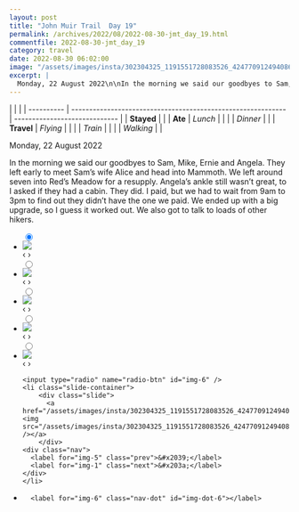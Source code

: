 ```yaml
---
layout: post
title: "John Muir Trail  Day 19"
permalink: /archives/2022/08/2022-08-30-jmt_day_19.html
commentfile: 2022-08-30-jmt_day_19
category: travel
date: 2022-08-30 06:02:00
image: "/assets/images/insta/302304325_1191551728083526_4247709124940863438_n_18232455946127029.jpg"
excerpt: |
  Monday, 22 August 2022\n\nIn the morning we said our goodbyes to Sam, Mike, Ernie and Angela. They left early to meet Sam’s wife Alice and head into Mammoth. We left around seven into Red’s Meadow for a resupply. Angela’s ankle still wasn’t great, to I asked if they had a cabin. They did. I paid, but we had to wait from 9am to 3pm to find out they didn’t have the one we paid. We ended up with a big upgrade, so I guess it worked out. We also got to talk to loads of other hikers.
---
```


|            |                                                              |
| ---------- | ------------------------------------------------------------ | ----------------------------- |
| **Stayed** |  |
| **Ate**    | _Lunch_                                                      |          |
|            | _Dinner_                                                     |          |
| **Travel** | _Flying_                                                     |          |
|            | _Train_                                                      |          |
|            | _Walking_                                                    |          |


Monday, 22 August 2022

In the morning we said our goodbyes to Sam, Mike, Ernie and Angela. They left early to meet Sam’s wife Alice and head into Mammoth. We left around seven into Red’s Meadow for a resupply. Angela’s ankle still wasn’t great, to I asked if they had a cabin. They did. I paid, but we had to wait from 9am to 3pm to find out they didn’t have the one we paid. We ended up with a big upgrade, so I guess it worked out. We also got to talk to loads of other hikers.


<ul class="slides">
    <input type="radio" name="radio-btn" id="img-1" checked="checked" />
    <li class="slide-container">
        <div class="slide">
          <a href="/assets/images/insta/302219125_638743151160855_3791443772930579174_n_18174557137220783.jpg"><img src="/assets/images/insta/302219125_638743151160855_3791443772930579174_n_18174557137220783.jpg" /></a>
        </div>
    <div class="nav">
      <label for="img-6" class="prev">&#x2039;</label>
      <label for="img-2" class="next">&#x203a;</label>
    </div>
    </li>
        <input type="radio" name="radio-btn" id="img-2"  />
    <li class="slide-container">
        <div class="slide">
          <a href="/assets/images/insta/304250165_187710363650255_5015942159426247267_n_18154925569248791.jpg"><img src="/assets/images/insta/304250165_187710363650255_5015942159426247267_n_18154925569248791.jpg" /></a>
        </div>
    <div class="nav">
      <label for="img-1" class="prev">&#x2039;</label>
      <label for="img-3" class="next">&#x203a;</label>
    </div>
    </li>
        <input type="radio" name="radio-btn" id="img-3"  />
    <li class="slide-container">
        <div class="slide">
          <a href="/assets/images/insta/302018193_625796875740631_8082174921869580832_n_18003834739475049.jpg"><img src="/assets/images/insta/302018193_625796875740631_8082174921869580832_n_18003834739475049.jpg" /></a>
        </div>
    <div class="nav">
      <label for="img-2" class="prev">&#x2039;</label>
      <label for="img-4" class="next">&#x203a;</label>
    </div>
    </li>
        <input type="radio" name="radio-btn" id="img-4"  />
    <li class="slide-container">
        <div class="slide">
          <a href="/assets/images/insta/301583567_621567939426693_2853044048196050887_n_18177821518240254.jpg"><img src="/assets/images/insta/301583567_621567939426693_2853044048196050887_n_18177821518240254.jpg" /></a>
        </div>
    <div class="nav">
      <label for="img-3" class="prev">&#x2039;</label>
      <label for="img-5" class="next">&#x203a;</label>
    </div>
    </li>
        <input type="radio" name="radio-btn" id="img-5"  />
    <li class="slide-container">
        <div class="slide">
          <a href="/assets/images/insta/301975056_116952927792313_2948467439396240692_n_18220938520198999.jpg"><img src="/assets/images/insta/301975056_116952927792313_2948467439396240692_n_18220938520198999.jpg" /></a>
        </div>
    <div class="nav">
      <label for="img-4" class="prev">&#x2039;</label>
      <label for="img-6" class="next">&#x203a;</label>
    </div>
    </li>
    
    <input type="radio" name="radio-btn" id="img-6" />
    <li class="slide-container">
        <div class="slide">
          <a href="/assets/images/insta/302304325_1191551728083526_4247709124940863438_n_18232455946127029.jpg"><img src="/assets/images/insta/302304325_1191551728083526_4247709124940863438_n_18232455946127029.jpg" /></a>
        </div>
    <div class="nav">
      <label for="img-5" class="prev">&#x2039;</label>
      <label for="img-1" class="next">&#x203a;</label>
    </div>
    </li>
			
<li class="nav-dots">
      <label for="img-1" class="nav-dot" id="img-dot-1"></label>
      <label for="img-2" class="nav-dot" id="img-dot-2"></label>
      <label for="img-3" class="nav-dot" id="img-dot-3"></label>
      <label for="img-4" class="nav-dot" id="img-dot-4"></label>
      <label for="img-5" class="nav-dot" id="img-dot-5"></label>

      <label for="img-6" class="nav-dot" id="img-dot-6"></label>

</li>
</ul>        
             

		